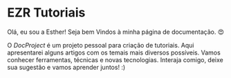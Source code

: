 # EZR Tutoriais

Olá, eu sou a Esther!
Seja bem Vindos à minha página de documentação.  😍

O _DocProject_ é um projeto pessoal para criação de tutoriais.
Aqui apresentarei alguns artigos com os temais mais diversos possíveis. Vamos conhecer ferramentas, técnicas e novas tecnologias.
Interaja comigo, deixe sua sugestão e vamos aprender juntos! :)



